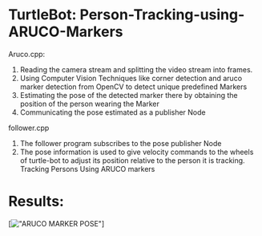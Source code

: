 # TurtleBot: Person-Tracking-using-ARUCO-Markers

Aruco.cpp:
1. Reading the camera stream and splitting the video stream into frames.
2. Using Computer Vision Techniques like corner detection and aruco marker detection from OpenCV to detect unique predefined Markers
3. Estimating the pose of the detected marker there by obtaining the position of the person wearing the Marker
4. Communicating the pose estimated as a publisher Node

follower.cpp 
1. The follower program subscribes to the pose publisher Node 
2. The pose information is used to give velocity commands to the wheels of turtle-bot to adjust its position relative to the person it is tracking.
Tracking Persons Using ARUCO markers
# Results:
[!["ARUCO MARKER POSE"](https://github.com/sbperceptron/Person-Tracking-using-ARUCO-Markers/blob/master/aruco_marker_pose.png)]
